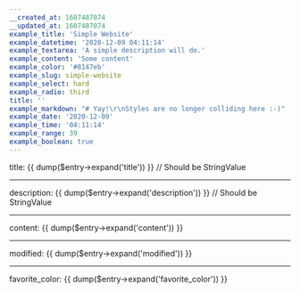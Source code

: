 ```yaml
---
__created_at: 1607487074
__updated_at: 1607487074
example_title: 'Simple Website'
example_datetime: '2020-12-09 04:11:14'
example_textarea: 'A simple description will do.'
example_content: 'Some content'
example_color: '#8147eb'
example_slug: simple-website
example_select: hard
example_radio: third
title: ''
example_markdown: "# Yay!\r\nStyles are no longer colliding here :-)"
example_date: '2020-12-09'
example_time: '04:11:14'
example_range: 39
example_boolean: true
---
```

title: {{ dump($entry->expand('title')) }} // Should be StringValue




---




description: {{ dump($entry->expand('description')) }} // Should be StringValue




---




content: {{ dump($entry->expand('content')) }}




---




modified: {{ dump($entry->expand('modified')) }}




---




favorite_color: {{ dump($entry->expand('favorite_color')) }}